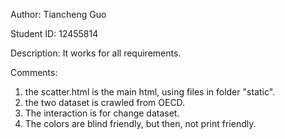 Author: Tiancheng Guo

Student ID: 12455814

Description:
    It works for all requirements.
    
Comments:
1. the scatter.html is the main html, using files in folder "static".
2. the two dataset is crawled from OECD.
3. The interaction is for change dataset. 
4. The colors are blind friendly, but then, not print friendly.